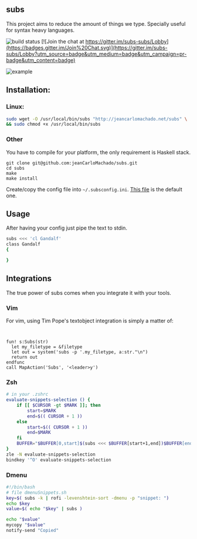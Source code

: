 ## subs

This project aims to reduce the amount of things we type. Specially
useful for syntax heavy languages.

![build status](https://travis-ci.org/jeanCarloMachado/subs.svg?branch=master)
[![Join the chat at https://gitter.im/subs-subs/Lobby](https://badges.gitter.im/Join%20Chat.svg)](https://gitter.im/subs-subs/Lobby?utm_source=badge&utm_medium=badge&utm_campaign=pr-badge&utm_content=badge)


![example](https://i.imgur.com/HDwTl6V.gif)


## Installation:

### Linux:
```sh
sudo wget -O /usr/local/bin/subs "http://jeancarlomachado.net/subs" \
&& sudo chmod +x /usr/local/bin/subs
```


### Other

You have to compile for your platform, the only requirement is Haskell stack.

```
git clone git@github.com:jeanCarloMachado/subs.git
cd subs
make
make install
```


Create/copy the config file  into `~/.subsconfig.ini`. [This file](https://raw.githubusercontent.com/jeanCarloMachado/subs/master/EXAMPLE.subsconfig.ini) is the default
one.



## Usage

After having your config just pipe the text to stdin.

```sh
subs <<< 'cl Gandalf'
class Gandalf
{

}
```


## Integrations

The true power of subs comes when you integrate it with your tools.


### Vim

For vim, using Tim Pope's textobject integration is simply a matter of:

```vimscript


fun! s:Subs(str)
  let my_filetype = &filetype
  let out = system('subs -p '.my_filetype, a:str."\n")
  return out
endfunc
call MapAction('Subs', '<leader>y')
```

### Zsh


```sh
# in your .zshrc
evaluate-snippets-selection () {
    if [[ $CURSOR -gt $MARK ]]; then
        start=$MARK
        end=$(( CURSOR + 1 ))
    else
        start=$(( CURSOR + 1 ))
        end=$MARK
    fi
    BUFFER="$BUFFER[0,start]$(subs <<< $BUFFER[start+1,end])$BUFFER[end+1,-1]"
}
zle -N evaluate-snippets-selection
bindkey '^O' evaluate-snippets-selection
```


### Dmenu

```sh
#!/bin/bash
# file dmenuSnippets.sh
key=$( subs -k | rofi -levenshtein-sort -dmenu -p "snippet: ")
echo $key
value=$( echo "$key" | subs )

echo "$value"
mycopy "$value"
notify-send "Copied"
```
